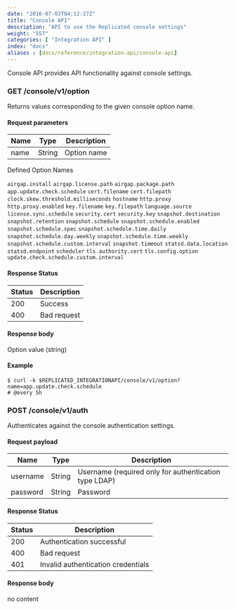 ```yaml
---
date: "2016-07-03T04:12:27Z"
title: "Console API"
description: "API to use the Replicated console settings"
weight: "557"
categories: [ "Integration API" ]
index: "docs"
aliases : [docs/reference/integration-api/console-api]
---
```


Console API provides API functionality against console settings.

### GET /console/v1/option

Returns values corresponding to the given console option name.

#### Request parameters

| Name | Type | Description |
|---|---|---|
| name | String | Option name |

Defined Option Names

`airgap.install`
`airgap.license.path`
`airgap.package.path`
`app.update.check.schedule`
`cert.filename`
`cert.filepath`
`clock.skew.threshold.milliseconds`
`hostname`
`http.proxy`
`http.proxy.enabled`
`key.filename`
`key.filepath`
`language.source`
`license.sync.schedule`
`security.cert`
`security.key`
`snapshot.destination`
`snapshot.retention`
`snapshot.schedule`
`snapshot.schedule.enabled`
`snapshot.schedule.spec`
`snapshot.schedule.time.daily`
`snapshot.schedule.day.weekly`
`snapshot.schedule.time.weekly`
`snapshot.schedule.custom.interval`
`snapshot.timeout`
`statsd.data.location`
`statsd.endpoint`
`scheduler`
`tls.authority.cert`
`tls.config.option`
`update.check.schedule.custom.interval`

#### Response Status

| Status | Description |
|---|---|
| 200 | Success | 
| 400 | Bad request |

#### Response body

Option value (string)

#### Example
```
$ curl -k $REPLICATED_INTEGRATIONAPI/console/v1/option?name=app.update.check.schedule
# @every 5h
```

### POST /console/v1/auth

Authenticates against the console authentication settings.

#### Request payload

| Name | Type | Description |
|---|---|---|
| username | String | Username (required only for authentication type LDAP) |
| password | String | Password |

#### Response Status

| Status | Description |
|---|---|
| 200 | Authentication successful |
| 400 | Bad request |
| 401 | Invalid authentication credentials |

#### Response body

no content
